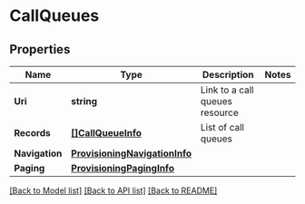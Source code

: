 # CallQueues

## Properties

Name | Type | Description | Notes
------------ | ------------- | ------------- | -------------
**Uri** | **string** | Link to a call queues resource | 
**Records** | [**[]CallQueueInfo**](CallQueueInfo.md) | List of call queues | 
**Navigation** | [**ProvisioningNavigationInfo**](ProvisioningNavigationInfo.md) |  | 
**Paging** | [**ProvisioningPagingInfo**](ProvisioningPagingInfo.md) |  | 

[[Back to Model list]](../README.md#documentation-for-models) [[Back to API list]](../README.md#documentation-for-api-endpoints) [[Back to README]](../README.md)


